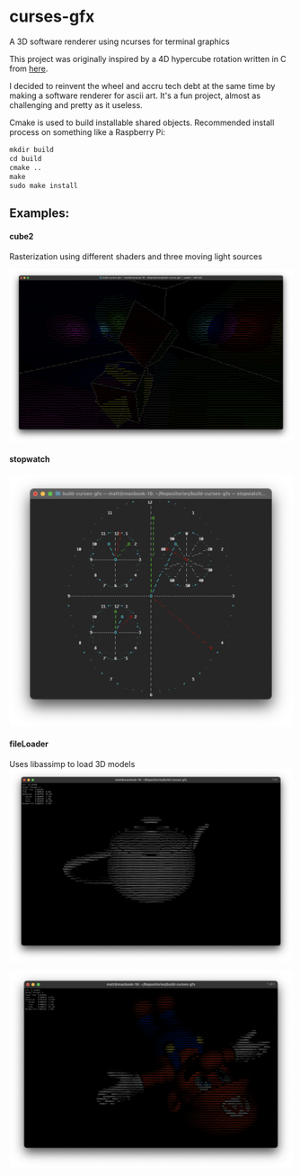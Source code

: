 # curses-gfx
A 3D software renderer using ncurses for terminal graphics

This project was originally inspired by a 4D hypercube rotation written in C from [here](https://gist.github.com/Mashpoe/3d949824be514c43b58706eb29c33c43).

I decided to reinvent the wheel and accru tech debt at the same time by making a software renderer for ascii art.  It's a fun project, almost as challenging and pretty as it useless.

Cmake is used to build installable shared objects.  Recommended install process on something like a Raspberry Pi:

```
mkdir build
cd build
cmake ..
make
sudo make install
```


## Examples:

#### cube2
Rasterization using different shaders and three moving light sources

![cube2](https://github.com/blegas78/curses-gfx/blob/main/docs/images/cube2.png?raw=true)

#### stopwatch

![Stopwatch](https://github.com/blegas78/curses-gfx/blob/main/docs/images/stopwatch.png?raw=true)


#### fileLoader
Uses libassimp to load 3D models
![fileLoader](https://github.com/blegas78/curses-gfx/blob/main/docs/images/fileLoader.png?raw=true)

![fileLoader2](https://github.com/blegas78/curses-gfx/blob/main/docs/images/mario.png?raw=true)
